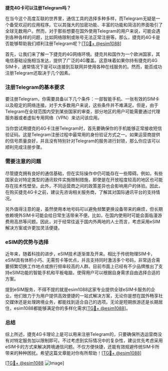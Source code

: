 **捷克4G卡可以注册Telegram吗？**

在当今这个高度互联的世界里，通信工具的选择多种多样，而Telegram无疑是一个备受欢迎的应用程序。它以其强大的加密功能、丰富的功能和简洁的界面吸引了全球无数用户。然而，对于那些想要在国外使用Telegram的用户来说，可能会遇到各种各样的问题，比如网络限制或账号无法正常注册等。那么，捷克的4G卡是否能够帮助我们顺利注册Telegram呢？[[TG💪+ @esim1088](https://t.me/s/esim1088)]

首先，让我们来了解一下捷克的4G网络环境。捷克共和国作为一个欧洲国家，其电信基础设施相当发达，提供了广泛的4G覆盖。这意味着如果你持有捷克的4G SIM卡，通常情况下是可以连接到互联网并使用各种在线服务的。然而，能否成功注册Telegram还取决于几个因素。

### 注册Telegram的基本要求

要注册Telegram，你需要具备以下几个条件：一部智能手机、一张有效的SIM卡以及稳定的网络连接。对于大多数用户来说，这些条件并不难满足。但是，由于Telegram在全球范围内受到某些国家的审查，部分地区的用户可能需要通过代理服务器或者虚拟专用网络（VPN）来访问该应用。

当你尝试用捷克的4G卡注册Telegram时，首先要确保你的手机能够正常接收短信验证码。这是Telegram注册过程中最常用的身份验证方式之一。如果运营商提供的信号质量良好，并且没有特别针对Telegram的服务进行封锁，那么你应该可以顺利完成注册步骤。

### 需要注意的问题

尽管捷克拥有良好的通信基础，但在实际操作中仍可能存在一些障碍。例如，有些国家会对特定类型的通讯软件实施限制措施，即使是在开放程度较高的地区也可能存在技术性壁垒。此外，不同运营商之间的政策差异也会影响用户的体验。因此，在购买捷克4G卡之前，建议先咨询相关服务商，了解其对国际通讯平台的支持情况。

另外值得注意的是，虽然使用本地号码可以避免频繁更换设备带来的麻烦，但长期依赖境外SIM卡可能会给日常生活带来不便。比如，在国内使用时可能会面临漫游费用高昂等问题。因此，对于经常往返于国内外两地的人士而言，考虑采用eSIM解决方案或许更加灵活便捷。

### eSIM的优势与选择

近年来，随着科技的进步，eSIM技术逐渐普及开来。相比于传统物理SIM卡，eSIM具有体积小巧、无需剪卡等优点，并且支持同时激活多个号码，非常适合需要频繁切换工作地点或旅行频率较高的人群。目前市面上已经有不少品牌推出了支持eSIM功能的智能手机和平板电脑，使得用户可以根据自身需求自由选择合适的方案。

提到eSIM服务，不得不提的就是esim1088这家专业提供全球eSIM卡服务的企业。他们致力于为用户提供高效便捷的一站式解决方案，无论你是想在国外畅享社交媒体还是处理跨境业务，都能找到适合自己的选项。无论是短期旅游还是长期居住，esim1088都能够满足你的多样化需求[[TG💪+ @esim1088](https://t.me/s/esim1088)]。

### 总结

综上所述，捷克4G卡理论上是可以用来注册Telegram的，只要确保所选运营商没有对特定服务加以限制即可。不过考虑到实际情况中的复杂性，建议优先考虑采用eSIM卡的方式来解决跨境通信问题。不仅方便快捷，还能有效规避传统SIM卡所带来的种种困扰。希望这篇文章能对你有所帮助！[[TG💪+ @esim1088](https://t.me/s/esim1088)] 

[[TG💪+ @esim1088](https://t.me/s/esim1088) ![Image](https://i.postimg.cc/4NQfJmqS/Snipaste-2025-05-13-00-14-12.png)]